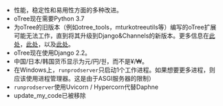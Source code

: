 - 性能，稳定性和易用性方面的多种改进。
- oTree现在需要Python 3.7
- 为oTree的旧版本（例如otree_tools，mturkotreeutils等）编写的oTree扩展可能无法工作，直到将其升级到Django&Channels的新版本。更多信息在[此处]( https://groups.google.com/d/msg/otree/FGwgNYDp8TQ/zClOFHbGEwAJ)，[此处](https://groups.google.com/d/msg/otree/hCV7j03TP_o/_-snq3QEAgAJ)，以及[此处]()。
- oTree现在使用Django 2.2。
- 中国/日本/韩国货币显示为元/円/원，而不是¥/₩。
- 在Windows上，`runprodserver`只启动1个工作进程。如果想要更多进程，则应该使用进程管理器。这是由于ASGI服务器的限制）
- `runprodserver`使用Uvicorn / Hypercorn代替Daphne
- update_my_code已被移除